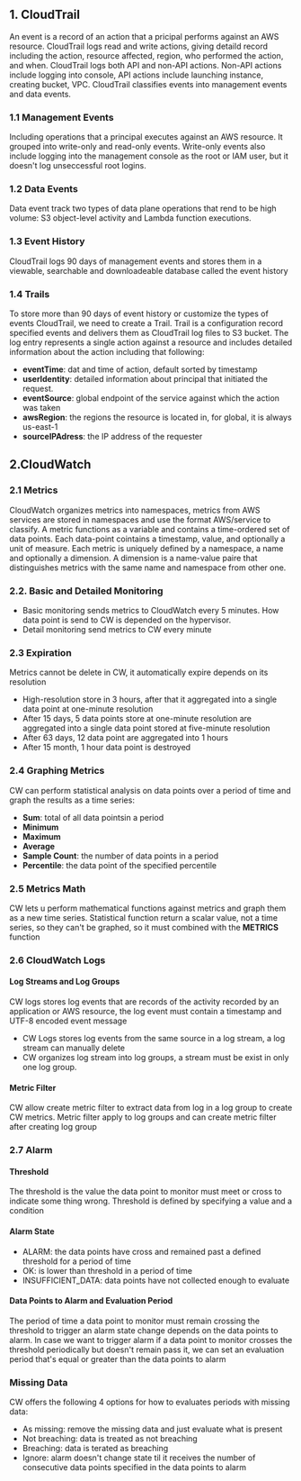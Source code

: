 ## 1. CloudTrail
An event is a record of an action that a pricipal performs against an AWS resource. CloudTrail logs read and write actions, giving detaild record including the
action, resource affected, region, who performed the action, and when.
CloudTrail logs both API and non-API actions. Non-API actions include logging into console, API actions include launching instance, creating bucket, VPC.
CloudTrail classifies events into management events and data events.

### 1.1 Management Events
Including operations that a principal executes against an AWS resource. It grouped into write-only and read-only events.
Write-only events also include logging into the management console as the root or IAM user, but it doesn't log unseccessful root logins.

### 1.2 Data Events
Data event track two types of data plane operations that rend to be high volume: S3 object-level activity and Lambda function executions.

### 1.3 Event History
CloudTrail logs 90 days of management events and stores them in a viewable, searchable and downloadeable database called the event history

### 1.4 Trails
To store more than 90 days of event history or customize the types of events CloudTrail, we need to create a Trail. Trail is a configuration record specified events and
delivers them as CloudTrail log files to S3 bucket. The log entry represents a single action against a resource and includes detailed information about the action
including that following:
+ **eventTime**: dat and time of action, default sorted by timestamp
+ **userIdentity**: detailed information about principal that initiated the request.
+ **eventSource**: global endpoint of the service against which the action was taken
+ **awsRegion**: the regions the resource is located in, for global, it is always us-east-1
+ **sourceIPAdress**: the IP address of the requester

## 2.CloudWatch
### 2.1 Metrics
CloudWatch organizes metrics into namespaces, metrics from AWS services are stored in namespaces and use the format AWS/service to classify.
A metric functions as a variable and contains a time-ordered set of data points. Each data-point cointains a timestamp, value, and optionally a unit of measure.
Each metric is uniquely defined by a namespace, a name and optionally a dimension. A dimension is a name-value paire that distinguishes metrics with the same name
and namespace from other one.

### 2.2. Basic and Detailed Monitoring
+ Basic monitoring sends metrics to CloudWatch every 5 minutes. How data point is send to CW is depended on the hypervisor.
+ Detail monitoring send metrics to CW every minute

### 2.3 Expiration
Metrics cannot be delete in CW, it automatically expire depends on its resolution
+ High-resolution store in 3 hours, after that it aggregated into a single data point at one-minute resolution
+ After 15 days, 5 data points store at one-minute resolution are aggregated into a single data point stored at five-minute resolution
+ After 63 days, 12 data point are aggregated into 1 hours
+ After 15 month, 1 hour data point is destroyed

### 2.4 Graphing Metrics
CW can perform statistical analysis on data points over a period of time and graph the results as a time series:
+ **Sum**: total of all data pointsin a period
+ **Minimum**
+ **Maximum**
+ **Average**
+ **Sample Count**: the number of data points in a period
+ **Percentile**: the data point of the specified percentile

### 2.5 Metrics Math
CW lets u perform mathematical functions against metrics and graph them as a new time series. Statistical function return a scalar value, not a time series, so they can't be
graphed, so it must combined with the **METRICS** function

### 2.6 CloudWatch Logs
#### Log Streams and Log Groups
CW logs stores log events that are records of the activity recorded by an application or AWS resource, the log event must contain a timestamp and UTF-8 encoded event message
+ CW Logs stores log events from the same source in a log stream, a log stream can manually delete
+ CW organizes log stream into log groups, a stream must be exist in only one log group.

#### Metric Filter
CW allow create metric filter to extract data from log in a log group to create CW metrics. Metric filter apply to log groups and can create metric filter after creating log group

### 2.7 Alarm
#### Threshold
The threshold is the value the data point to monitor must meet or cross to indicate some thing wrong. Threshold is defined by specifying a value and a condition
#### Alarm State
+ ALARM: the data points have cross and remained past a defined threshold for a period of time
+ OK: is lower than threshold in a period of time
+ INSUFFICIENT_DATA: data points have not collected enough to evaluate

#### Data Points to Alarm and Evaluation Period
The period of time a data point to monitor must remain crossing the threshold to trigger an alarm state change depends on the data points to alarm. In case we want
to trigger alarm if a data point to monitor crosses the threshold periodically but doesn't remain pass it, we can set an evaluation period that's equal or greater than the data
points to alarm

### Missing Data
CW offers the following 4 options for how to evaluates periods with missing data:
+ As missing: remove the missing data and just evaluate what is present
+ Not breaching: data is treated as not breaching
+ Breaching: data is terated as breaching
+ Ignore: alarm doesn't change state til it receives the number of consecutive data points specified in the data points to alarm
